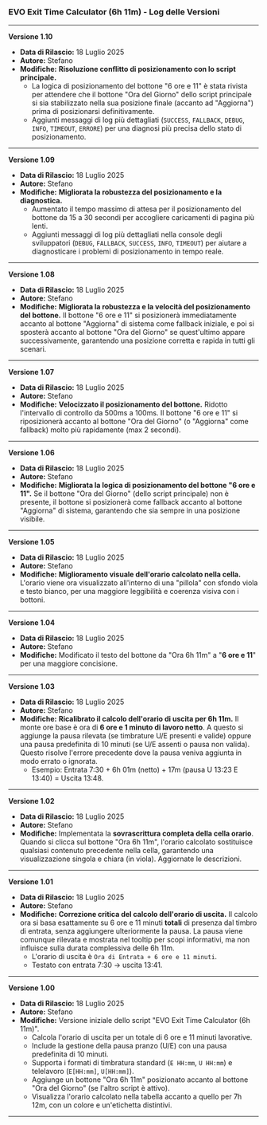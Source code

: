 ### **EVO Exit Time Calculator (6h 11m) - Log delle Versioni**

---

**Versione 1.10**
* **Data di Rilascio:** 18 Luglio 2025
* **Autore:** Stefano
* **Modifiche:** **Risoluzione conflitto di posizionamento con lo script principale.**
    * La logica di posizionamento del bottone "6 ore e 11" è stata rivista per attendere che il bottone "Ora del Giorno" dello script principale si sia stabilizzato nella sua posizione finale (accanto ad "Aggiorna") prima di posizionarsi definitivamente.
    * Aggiunti messaggi di log più dettagliati (`SUCCESS`, `FALLBACK`, `DEBUG`, `INFO`, `TIMEOUT`, `ERRORE`) per una diagnosi più precisa dello stato di posizionamento.

---

**Versione 1.09**
* **Data di Rilascio:** 18 Luglio 2025
* **Autore:** Stefano
* **Modifiche:** **Migliorata la robustezza del posizionamento e la diagnostica.**
    * Aumentato il tempo massimo di attesa per il posizionamento del bottone da 15 a 30 secondi per accogliere caricamenti di pagina più lenti.
    * Aggiunti messaggi di log più dettagliati nella console degli sviluppatori (`DEBUG`, `FALLBACK`, `SUCCESS`, `INFO`, `TIMEOUT`) per aiutare a diagnosticare i problemi di posizionamento in tempo reale.

---

**Versione 1.08**
* **Data di Rilascio:** 18 Luglio 2025
* **Autore:** Stefano
* **Modifiche:** **Migliorata la robustezza e la velocità del posizionamento del bottone.** Il bottone "6 ore e 11" si posizionerà immediatamente accanto al bottone "Aggiorna" di sistema come fallback iniziale, e poi si sposterà accanto al bottone "Ora del Giorno" se quest'ultimo appare successivamente, garantendo una posizione corretta e rapida in tutti gli scenari.

---

**Versione 1.07**
* **Data di Rilascio:** 18 Luglio 2025
* **Autore:** Stefano
* **Modifiche:** **Velocizzato il posizionamento del bottone.** Ridotto l'intervallo di controllo da 500ms a 100ms. Il bottone "6 ore e 11" si riposizionerà accanto al bottone "Ora del Giorno" (o "Aggiorna" come fallback) molto più rapidamente (max 2 secondi).

---

**Versione 1.06**
* **Data di Rilascio:** 18 Luglio 2025
* **Autore:** Stefano
* **Modifiche:** **Migliorata la logica di posizionamento del bottone "6 ore e 11".** Se il bottone "Ora del Giorno" (dello script principale) non è presente, il bottone si posizionerà come fallback accanto al bottone "Aggiorna" di sistema, garantendo che sia sempre in una posizione visibile.

---

**Versione 1.05**
* **Data di Rilascio:** 18 Luglio 2025
* **Autore:** Stefano
* **Modifiche:** **Miglioramento visuale dell'orario calcolato nella cella.** L'orario viene ora visualizzato all'interno di una "pillola" con sfondo viola e testo bianco, per una maggiore leggibilità e coerenza visiva con i bottoni.

---

**Versione 1.04**
* **Data di Rilascio:** 18 Luglio 2025
* **Autore:** Stefano
* **Modifiche:** Modificato il testo del bottone da "Ora 6h 11m" a "**6 ore e 11**" per una maggiore concisione.

---

**Versione 1.03**
* **Data di Rilascio:** 18 Luglio 2025
* **Autore:** Stefano
* **Modifiche:** **Ricalibrato il calcolo dell'orario di uscita per 6h 11m.** Il monte ore base è ora di **6 ore e 1 minuto di lavoro netto**. A questo si aggiunge la pausa rilevata (se timbrature U/E presenti e valide) oppure una pausa predefinita di 10 minuti (se U/E assenti o pausa non valida). Questo risolve l'errore precedente dove la pausa veniva aggiunta in modo errato o ignorata.
    * Esempio: Entrata 7:30 + 6h 01m (netto) + 17m (pausa U 13:23 E 13:40) = Uscita 13:48.

---

**Versione 1.02**
* **Data di Rilascio:** 18 Luglio 2025
* **Autore:** Stefano
* **Modifiche:** Implementata la **sovrascrittura completa della cella orario**. Quando si clicca sul bottone "Ora 6h 11m", l'orario calcolato sostituisce qualsiasi contenuto precedente nella cella, garantendo una visualizzazione singola e chiara (in viola). Aggiornate le descrizioni.

---

**Versione 1.01**
* **Data di Rilascio:** 18 Luglio 2025
* **Autore:** Stefano
* **Modifiche:** **Correzione critica del calcolo dell'orario di uscita.** Il calcolo ora si basa esattamente su 6 ore e 11 minuti **totali** di presenza dal timbro di entrata, senza aggiungere ulteriormente la pausa. La pausa viene comunque rilevata e mostrata nel tooltip per scopi informativi, ma non influisce sulla durata complessiva delle 6h 11m.
    * L'orario di uscita è `Ora di Entrata + 6 ore e 11 minuti`.
    * Testato con entrata 7:30 -> uscita 13:41.

---

**Versione 1.00**
* **Data di Rilascio:** 18 Luglio 2025
* **Autore:** Stefano
* **Modifiche:** Versione iniziale dello script "EVO Exit Time Calculator (6h 11m)".
    * Calcola l'orario di uscita per un totale di 6 ore e 11 minuti lavorative.
    * Include la gestione della pausa pranzo (U/E) con una pausa predefinita di 10 minuti.
    * Supporta i formati di timbratura standard (`E HH:mm`, `U HH:mm`) e telelavoro (`E[HH:mm]`, `U[HH:mm]`).
    * Aggiunge un bottone "Ora 6h 11m" posizionato accanto al bottone "Ora del Giorno" (se l'altro script è attivo).
    * Visualizza l'orario calcolato nella tabella accanto a quello per 7h 12m, con un colore e un'etichetta distintivi.

---

